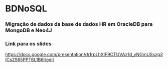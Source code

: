 # BDNoSQL

### Migração de dados da base de dados HR em OracleDB para MongoDB e Neo4J


### Link para os slides
https://docs.google.com/presentation/d/1rpLhXlF9CTUVAz1d_yNGmUSszg3ICs2S65PPT6L1B6I/edit
